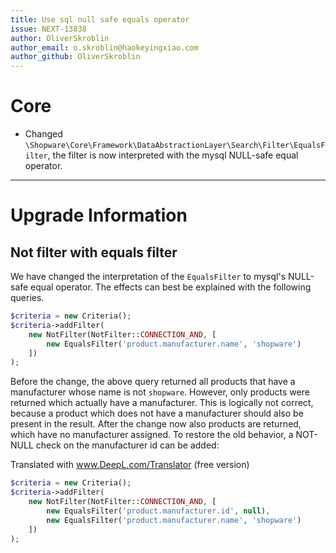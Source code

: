 ```yaml
---
title: Use sql null safe equals operator
issue: NEXT-13838
author: OliverSkroblin
author_email: o.skroblin@haokeyingxiao.com 
author_github: OliverSkroblin
---
```

# Core
* Changed `\Shopware\Core\Framework\DataAbstractionLayer\Search\Filter\EqualsFilter`, the filter is now interpreted with the mysql NULL-safe equal operator.
___
# Upgrade Information
## Not filter with equals filter
We have changed the interpretation of the `EqualsFilter` to mysql's NULL-safe equal operator. The effects can best be explained with the following queries.

```php
$criteria = new Criteria();
$criteria->addFilter(
    new NotFilter(NotFilter::CONNECTION_AND, [
        new EqualsFilter('product.manufacturer.name', 'shopware')
    ])
);
```

Before the change, the above query returned all products that have a manufacturer whose name is not `shopware`. However, only products were returned which actually have a manufacturer.
This is logically not correct, because a product which does not have a manufacturer should also be present in the result.
After the change now also products are returned, which have no manufacturer assigned.
To restore the old behavior, a NOT-NULL check on the manufacturer id can be added:

Translated with www.DeepL.com/Translator (free version)
```php
$criteria = new Criteria();
$criteria->addFilter(
    new NotFilter(NotFilter::CONNECTION_AND, [
        new EqualsFilter('product.manufacturer.id', null),
        new EqualsFilter('product.manufacturer.name', 'shopware')
    ])
);
```
